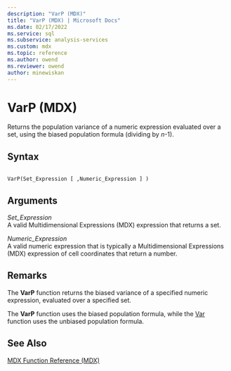 ```yaml
---
description: "VarP (MDX)"
title: "VarP (MDX) | Microsoft Docs"
ms.date: 02/17/2022
ms.service: sql
ms.subservice: analysis-services
ms.custom: mdx
ms.topic: reference
ms.author: owend
ms.reviewer: owend
author: minewiskan
---
```

# VarP (MDX)


  Returns the population variance of a numeric expression evaluated over a set, using the biased population formula (dividing by *n*-1).  
  
## Syntax  
  
```  
  
VarP(Set_Expression [ ,Numeric_Expression ] )  
```  
  
## Arguments  
 *Set_Expression*  
 A valid Multidimensional Expressions (MDX) expression that returns a set.  
  
 *Numeric_Expression*  
 A valid numeric expression that is typically a Multidimensional Expressions (MDX) expression of cell coordinates that return a number.  
  
## Remarks  
 The **VarP** function returns the biased variance of a specified numeric expression, evaluated over a specified set.  
  
 The **VarP** function uses the biased population formula, while the [Var](../mdx/var-mdx.md) function uses the unbiased population formula.  
  
## See Also  
 [MDX Function Reference &#40;MDX&#41;](../mdx/mdx-function-reference-mdx.md)  
  
  
